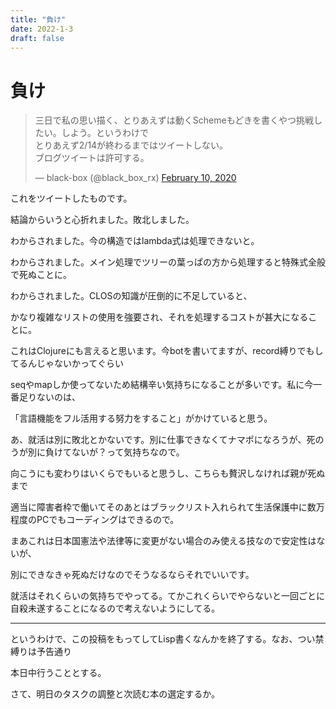 ```yaml
---
title: "負け"
date: 2022-1-3
draft: false
---
```


# 負け

<blockquote class="twitter-tweet"><p lang="ja" dir="ltr">三日で私の思い描く、とりあえずは動くSchemeもどきを書くやつ挑戦したい。しよう。というわけで<br>とりあえず2/14が終わるまではツイートしない。<br>ブログツイートは許可する。</p>&mdash; black-box (@black_box_rx) <a href="https://twitter.com/black_box_rx/status/1226842586091945985?ref_src=twsrc%5Etfw">February 10, 2020</a></blockquote> <script async src="https://platform.twitter.com/widgets.js" charset="utf-8"></script>



これをツイートしたものです。



結論からいうと心折れました。敗北しました。



わからされました。今の構造ではlambda式は処理できないと。



わからされました。メイン処理でツリーの葉っぱの方から処理すると特殊式全般で死ぬことに。



わからされました。CLOSの知識が圧倒的に不足していると、



かなり複雑なリストの使用を強要され、それを処理するコストが甚大になることに。



これはClojureにも言えると思います。今botを書いてますが、record縛りでもしてるんじゃないかってぐらい



seqやmapしか使ってないため結構辛い気持ちになることが多いです。私に今一番足りないのは、



「言語機能をフル活用する努力をすること」がかけていると思う。



あ、就活は別に敗北とかないです。別に仕事できなくてナマポになろうが、死のうが別に負けてないが？って気持ちなので。



向こうにも変わりはいくらでもいると思うし、こちらも贅沢しなければ親が死ぬまで



適当に障害者枠で働いてそのあとはブラックリスト入れられて生活保護中に数万程度のPCでもコーディングはできるので。



まあこれは日本国憲法や法律等に変更がない場合のみ使える技なので安定性はないが、



別にできなきゃ死ぬだけなのでそうなるならそれでいいです。



就活はそれくらいの気持ちでやってる。てかこれくらいでやらないと一回ごとに自殺未遂することになるので考えないようにしてる。



---



というわけで、この投稿をもってしてLisp書くなんかを終了する。なお、つい禁縛りは予告通り



本日中行うこととする。



さて、明日のタスクの調整と次読む本の選定するか。
